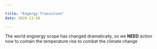 ```yaml
---

title: "Engergy Transition"
date: 2020-11-30

---
```


The world engnergy scope has changed dramatically, so we **NEED** action now to contain the temperature rise to combat the climate change
